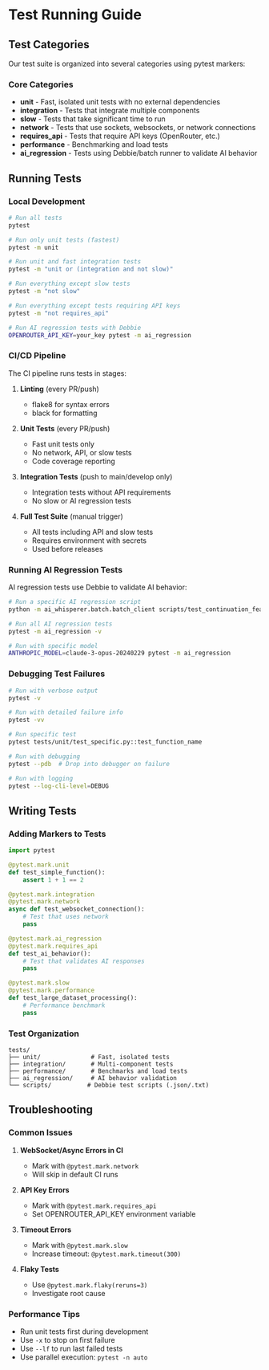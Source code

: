 # Test Running Guide

## Test Categories

Our test suite is organized into several categories using pytest markers:

### Core Categories
- **unit** - Fast, isolated unit tests with no external dependencies
- **integration** - Tests that integrate multiple components
- **slow** - Tests that take significant time to run
- **network** - Tests that use sockets, websockets, or network connections
- **requires_api** - Tests that require API keys (OpenRouter, etc.)
- **performance** - Benchmarking and load tests
- **ai_regression** - Tests using Debbie/batch runner to validate AI behavior

## Running Tests

### Local Development

```bash
# Run all tests
pytest

# Run only unit tests (fastest)
pytest -m unit

# Run unit and fast integration tests
pytest -m "unit or (integration and not slow)"

# Run everything except slow tests
pytest -m "not slow"

# Run everything except tests requiring API keys
pytest -m "not requires_api"

# Run AI regression tests with Debbie
OPENROUTER_API_KEY=your_key pytest -m ai_regression
```

### CI/CD Pipeline

The CI pipeline runs tests in stages:

1. **Linting** (every PR/push)
   - flake8 for syntax errors
   - black for formatting

2. **Unit Tests** (every PR/push)
   - Fast unit tests only
   - No network, API, or slow tests
   - Code coverage reporting

3. **Integration Tests** (push to main/develop only)
   - Integration tests without API requirements
   - No slow or AI regression tests

4. **Full Test Suite** (manual trigger)
   - All tests including API and slow tests
   - Requires environment with secrets
   - Used before releases

### Running AI Regression Tests

AI regression tests use Debbie to validate AI behavior:

```bash
# Run a specific AI regression script
python -m ai_whisperer.batch.batch_client scripts/test_continuation_feature.json

# Run all AI regression tests
pytest -m ai_regression -v

# Run with specific model
ANTHROPIC_MODEL=claude-3-opus-20240229 pytest -m ai_regression
```

### Debugging Test Failures

```bash
# Run with verbose output
pytest -v

# Run with detailed failure info
pytest -vv

# Run specific test
pytest tests/unit/test_specific.py::test_function_name

# Run with debugging
pytest --pdb  # Drop into debugger on failure

# Run with logging
pytest --log-cli-level=DEBUG
```

## Writing Tests

### Adding Markers to Tests

```python
import pytest

@pytest.mark.unit
def test_simple_function():
    assert 1 + 1 == 2

@pytest.mark.integration
@pytest.mark.network
async def test_websocket_connection():
    # Test that uses network
    pass

@pytest.mark.ai_regression
@pytest.mark.requires_api
def test_ai_behavior():
    # Test that validates AI responses
    pass

@pytest.mark.slow
@pytest.mark.performance
def test_large_dataset_processing():
    # Performance benchmark
    pass
```

### Test Organization

```
tests/
├── unit/              # Fast, isolated tests
├── integration/       # Multi-component tests
├── performance/       # Benchmarks and load tests
├── ai_regression/     # AI behavior validation
└── scripts/          # Debbie test scripts (.json/.txt)
```

## Troubleshooting

### Common Issues

1. **WebSocket/Async Errors in CI**
   - Mark with `@pytest.mark.network`
   - Will skip in default CI runs

2. **API Key Errors**
   - Mark with `@pytest.mark.requires_api`
   - Set OPENROUTER_API_KEY environment variable

3. **Timeout Errors**
   - Mark with `@pytest.mark.slow`
   - Increase timeout: `@pytest.mark.timeout(300)`

4. **Flaky Tests**
   - Use `@pytest.mark.flaky(reruns=3)`
   - Investigate root cause

### Performance Tips

- Run unit tests first during development
- Use `-x` to stop on first failure
- Use `--lf` to run last failed tests
- Use parallel execution: `pytest -n auto`
